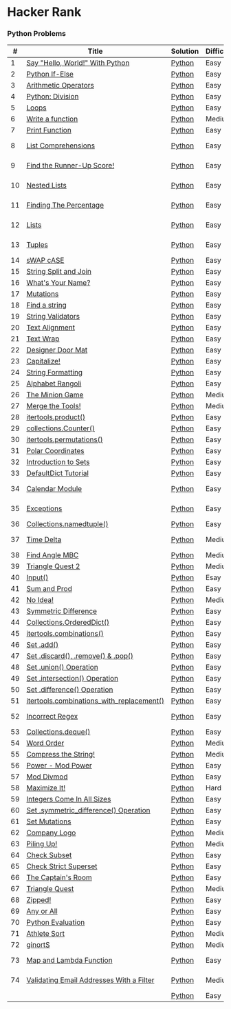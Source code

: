 Hacker Rank
========

### Python Problems


| # | Title | Solution | Difficulty | Subdomains |
|---| ----- | -------- | ---------- | ---------- |
|1|[Say "Hello, World!" With Python](https://www.hackerrank.com/challenges/py-hello-world/problem) | [Python](1.py)|Easy| Introduction |
|2|[Python If-Else](https://www.hackerrank.com/challenges/py-if-else/problem) | [Python](2.py)|Easy| Introduction |
|3|[Arithmetic Operators](https://www.hackerrank.com/challenges/python-arithmetic-operators/problem) | [Python](3.py)|Easy| Introduction |
|4|[Python: Division](https://www.hackerrank.com/challenges/python-division/problem) | [Python](4.py)|Easy| Introduction |
|5|[Loops](https://www.hackerrank.com/challenges/python-loops/problem) | [Python](5.py)|Easy| Introduction |
|6|[Write a function](https://www.hackerrank.com/challenges/write-a-function/problem) | [Python](6.py)|Medium| Introduction |
|7|[Print Function](https://www.hackerrank.com/challenges/python-print/problem) | [Python](7.py)|Easy| Introduction |
|8|[List Comprehensions](https://www.hackerrank.com/challenges/list-comprehensions/problem) | [Python](8.py)|Easy| Basic Data Types |
|9|[Find the Runner-Up Score!](https://www.hackerrank.com/challenges/find-second-maximum-number-in-a-list/problem) | [Python](9.py)|Easy| Basic Data Types |
|10|[Nested Lists](https://www.hackerrank.com/challenges/nested-list/problem) | [Python](10.py)|Easy| Basic Data Types |
|11|[Finding The Percentage](https://www.hackerrank.com/challenges/finding-the-percentage/problem) | [Python](11.py)|Easy| Basic Data Types |
|12|[Lists](https://www.hackerrank.com/challenges/python-lists/problem) | [Python](12.py)|Easy| Basic Data Types |
|13|[Tuples](https://www.hackerrank.com/challenges/python-tuples/problem) | [Python](13.py)|Easy| Basic Data Types |
|14|[sWAP cASE](https://www.hackerrank.com/challenges/swap-case/problem) | [Python](14.py)|Easy| String |
|15|[String Split and Join](https://www.hackerrank.com/challenges/python-string-split-and-join/problem) | [Python](15.py)|Easy| String |
|16|[What's Your Name?](https://www.hackerrank.com/challenges/whats-your-name/problem) | [Python](16.py)|Easy| String |
|17|[Mutations](https://www.hackerrank.com/challenges/python-mutations/problem) | [Python](17.py)|Easy| String |
|18|[Find a string](https://www.hackerrank.com/challenges/find-a-string/problem) | [Python](18.py)|Easy| String |
|19|[String Validators](https://www.hackerrank.com/challenges/string-validators/problem) | [Python](19.py)|Easy| String |
|20|[Text Alignment](https://www.hackerrank.com/challenges/text-alignment/problem) | [Python](20.py)|Easy| String |
|21|[Text Wrap](https://www.hackerrank.com/challenges/text-wrap/problem) | [Python](21.py)|Easy| String |
|22|[Designer Door Mat](https://www.hackerrank.com/challenges/designer-door-mat/problem) | [Python](22.py)|Easy| String |
|23|[Capitalize!](https://www.hackerrank.com/challenges/capitalize/problem) | [Python](23.py)|Easy| String |
|24|[String Formatting](https://www.hackerrank.com/challenges/python-string-formatting/problem) | [Python](24.py)|Easy| String |
|25|[Alphabet Rangoli](hackerrank.com/challenges/alphabet-rangoli/problem) | [Python](25.py)|Easy| String |
|26|[The Minion Game](https://www.hackerrank.com/challenges/the-minion-game/problem) | [Python]()|Medium| String |
|27|[Merge the Tools!](https://www.hackerrank.com/challenges/merge-the-tools/problem) | [Python](27.py)|Medium| String |
|28|[itertools.product()](https://www.hackerrank.com/challenges/itertools-product/problem) | [Python](28.py)|Easy| Itertools |
|29|[collections.Counter()](https://www.hackerrank.com/challenges/collections-counter/problem) | [Python](29.py)|Easy| Collections |
|30|[itertools.permutations()](https://www.hackerrank.com/challenges/itertools-permutations/problem) | [Python](30.py)|Easy| Itertools |
|31|[Polar Coordinates](https://www.hackerrank.com/challenges/polar-coordinates/problem) | [Python](31.py)|Easy| Maths |
|32|[Introduction to Sets](https://www.hackerrank.com/challenges/py-introduction-to-sets/problem) | [Python](32.py)|Easy| Sets |
|33|[DefaultDict Tutorial](https://www.hackerrank.com/challenges/defaultdict-tutorial/problem) | [Python](33.py)|Easy| Collections |
|34|[Calendar Module](https://www.hackerrank.com/challenges/calendar-module/problem) | [Python](34.py)|Easy| Date and Time |
|35|[Exceptions](https://www.hackerrank.com/challenges/exceptions/problem) | [Python](35.py)|Easy| Errors and Exceptions |
|36|[Collections.namedtuple()](https://www.hackerrank.com/challenges/py-collections-namedtuple/problem) | [Python](36.py)|Easy| Collections |
|37|[Time Delta](https://www.hackerrank.com/challenges/python-time-delta/problem) | [Python](37.py)|Medium| Date and Time |
|38|[Find Angle MBC](https://www.hackerrank.com/challenges/find-angle/problem) | [Python](38.py)|Medium| Maths |
|39|[Triangle Quest 2](https://www.hackerrank.com/challenges/triangle-quest-2/problem) | [Python](39.py)|Medium| Maths |
|40|[Input()](https://www.hackerrank.com/challenges/input/problem) | [Python](40.py)|Esay| Built-Ins |
|41|[Sum and Prod](https://www.hackerrank.com/challenges/np-sum-and-prod/problem) | [Python](41.py)|Easy| Numpy |
|42|[No Idea!](https://www.hackerrank.com/challenges/no-idea/problem) | [Python](42.py)|Medium| Sets |
|43|[Symmetric Difference](https://www.hackerrank.com/challenges/symmetric-difference/problem) | [Python](43.py)|Easy| Sets |
|44|[Collections.OrderedDict()](https://www.hackerrank.com/challenges/py-collections-ordereddict/problem) | [Python](44.py)|Easy| Collections |
|45|[itertools.combinations()](https://www.hackerrank.com/challenges/itertools-combinations/problem) | [Python](45.py)|Easy| Itertools |
|46|[Set .add()](https://www.hackerrank.com/challenges/py-set-add/problem) | [Python](46.py)|Easy| Sets |
|47|[Set .discard(), .remove() & .pop()](https://www.hackerrank.com/challenges/py-set-discard-remove-pop/problem) | [Python](47.[py])|Easy| Sets |
|48|[Set .union() Operation](https://www.hackerrank.com/challenges/py-set-union/problem) | [Python](48.py)|Easy| Sets |
|49|[Set .intersection() Operation](https://www.hackerrank.com/challenges/py-set-intersection-operation/problem) | [Python](49.py)|Easy| Sets |
|50|[Set .difference() Operation](https://www.hackerrank.com/challenges/py-set-difference-operation/problem) | [Python](50.py)|Easy| Sets |
|51|[itertools.combinations_with_replacement()](https://www.hackerrank.com/challenges/itertools-combinations-with-replacement/problem) | [Python](51.py)|Easy| Itertools |
|52|[Incorrect Regex](https://www.hackerrank.com/challenges/incorrect-regex/problem) | [Python](52.py)|Easy| Errors and Exceptions |
|53|[Collections.deque()](https://www.hackerrank.com/challenges/py-collections-deque/problem) | [Python](53.py)|Easy| Collections |
|54|[Word Order](https://www.hackerrank.com/challenges/word-order/problem) | [Python](54.py)|Medium| Collections |
|55|[Compress the String!](https://www.hackerrank.com/challenges/compress-the-string/problem) | [Python](55.py)|Medium| Itertools |
|56|[Power - Mod Power](https://www.hackerrank.com/challenges/python-power-mod-power/problem) | [Python](56.py)|Easy| Maths |
|57|[Mod Divmod](https://www.hackerrank.com/challenges/python-mod-divmod/problem) | [Python](57.py)|Easy| Maths |
|58|[Maximize It!](https://www.hackerrank.com/challenges/maximize-it/problem) | [Python](58.py)|Hard| Itertools |
|59|[Integers Come In All Sizes](https://www.hackerrank.com/challenges/python-integers-come-in-all-sizes/problem) | [Python](59.py)|Easy| Maths |
|60|[Set .symmetric_difference() Operation](https://www.hackerrank.com/challenges/py-set-symmetric-difference-operation/problem) | [Python](60.py)|Easy| Sets |
|61|[Set Mutations](https://www.hackerrank.com/challenges/py-set-mutations/problem) | [Python](61.py)|Easy| Sets |
|62|[Company Logo](https://www.hackerrank.com/challenges/most-commons/problem) | [Python](62.py)|Medium| Collections |
|63|[Piling Up!](https://www.hackerrank.com/challenges/piling-up/problem) | [Python](63.py)|Medium| Collections |
|64|[Check Subset](https://www.hackerrank.com/challenges/py-check-subset/problem) | [Python](64.py)|Easy| Sets |
|65|[Check Strict Superset](https://www.hackerrank.com/challenges/py-check-strict-superset/problem) | [Python](65.py)|Easy| Sets |
|66|[The Captain's Room](https://www.hackerrank.com/challenges/py-the-captains-room/problem) | [Python](66.py)|Easy| Sets |
|67|[Triangle Quest](https://www.hackerrank.com/challenges/python-quest-1/problem) | [Python](67.py)|Medium| Maths |
|68|[Zipped!](https://www.hackerrank.com/challenges/zipped/problem) | [Python](68.py)|Easy| Bulit-ins |
|69|[Any or All](https://www.hackerrank.com/challenges/any-or-all/problem) | [Python](69.py)|Easy| Built-Ins |
|70|[Python Evaluation](https://www.hackerrank.com/challenges/python-eval/problem) | [Python](70.py)|Easy| Built-Ins |
|71|[Athlete Sort](https://www.hackerrank.com/challenges/python-sort-sort/problem) | [Python](71.py)|Medium| Built-Ins |
|72|[ginortS](https://www.hackerrank.com/challenges/ginorts/problem) | [Python](72.py)|Medium| Built-Ins |
|73|[Map and Lambda Function](https://www.hackerrank.com/challenges/map-and-lambda-expression/problem) | [Python](73.py)|Easy| Python Functionals |
|74|[Validating Email Addresses With a Filter](https://www.hackerrank.com/challenges/validate-list-of-email-address-with-filter/problem) | [Python](74.py)|Medium| Python Functionals |
||[]() | [Python]()|Easy| |